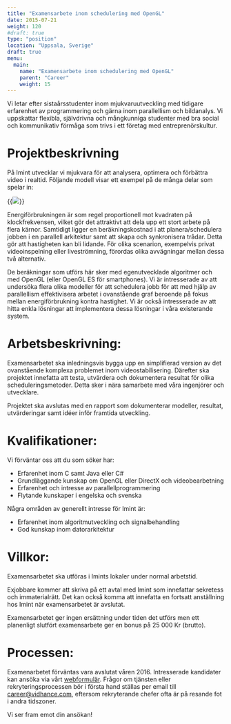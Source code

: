 ```yaml
---
title: "Examensarbete inom schedulering med OpenGL"
date: 2015-07-21
weight: 120
#draft: true
type: "position"
location: "Uppsala, Sverige"
draft: true
menu:
  main:
    name: "Examensarbete inom schedulering med OpenGL"
    parent: "Career"
    weight: 15
---
```

Vi letar efter sistaårsstudenter inom mjukvaruutveckling med tidigare erfarenhet av programmering och gärna inom parallellism och bildanalys. Vi uppskattar flexibla, självdrivna och mångkunniga studenter med bra social och kommunikativ förmåga som trivs i ett företag med entreprenörskultur.
<!--more-->

# Projektbeskrivning

På Imint utvecklar vi mjukvara för att analysera, optimera och förbättra video i realtid. Följande modell visar ett exempel på de många delar som spelar in:

{{<img src="stack.png" caption="Exempel på videosekvens med varierande kvalitet" class="fullwidth">}}

Energiförbrukningen är som regel proportionell mot kvadraten på klockfrekvensen, vilket gör det attraktivt att dela upp ett stort arbete på flera kärnor. Samtidigt ligger en beräkningskostnad i att planera/schedulera jobben i en parallell arkitektur samt att skapa och synkronisera trådar. Detta gör att hastigheten kan bli lidande. För olika scenarion, exempelvis privat videoinspelning eller liveströmning, förordas olika avvägningar mellan dessa två alternativ.

De beräkningar som utförs här sker med egenutvecklade algoritmer och med OpenGL (eller OpenGL ES för smartphones). Vi är intresserade av att undersöka flera olika modeller för att schedulera jobb för att med hjälp av parallellism effektivisera arbetet i ovanstående graf beroende på fokus mellan energiförbrukning kontra hastighet. Vi är också intresserade av att hitta enkla lösningar att implementera dessa lösningar i våra existerande system.

# Arbetsbeskrivning:
Examensarbetet ska inledningsvis bygga upp en simplifierad version av det ovanstående komplexa problemet inom videostabilisering. Därefter ska projektet innefatta att testa, utvärdera och dokumentera resultat för olika scheduleringsmetoder. Detta sker i nära samarbete med våra ingenjörer och utvecklare.

Projektet ska avslutas med en rapport som dokumenterar modeller, resultat, utvärderingar samt idéer inför framtida utveckling.

# Kvalifikationer:
Vi förväntar oss att du som söker har:

- Erfarenhet inom C samt Java eller C#
- Grundläggande kunskap om OpenGL eller DirectX och videobearbetning
- Erfarenhet och intresse av parallellprogrammering
- Flytande kunskaper i engelska och svenska

Några områden av generellt intresse för Imint är:

- Erfarenhet inom algoritmutveckling och signalbehandling
- God kunskap inom datorarkitektur

# Villkor:
Examensarbetet ska utföras i Imints lokaler under normal arbetstid.

Exjobbare kommer att skriva på ett avtal med Imint som innefattar sekretess och immaterialrätt. Det kan också komma att innefatta en fortsatt anställning hos Imint när examensarbetet är avslutat.

Examensarbetet ger ingen ersättning under tiden det utförs men ett planenligt slutfört examensarbete ger en bonus på 25 000 Kr (brutto).

# Processen:
Examenarbetet förväntas vara avslutat våren 2016. Intresserade kandidater kan ansöka via vårt [webformulär](/career/apply/). Frågor om tjänsten eller rekryteringsprocessen bör i första hand ställas per email till [career@vidhance.com](mailto:career@vidhance.com), eftersom rekryterande chefer ofta är på resande fot i andra tidszoner.

Vi ser fram emot din ansökan!
